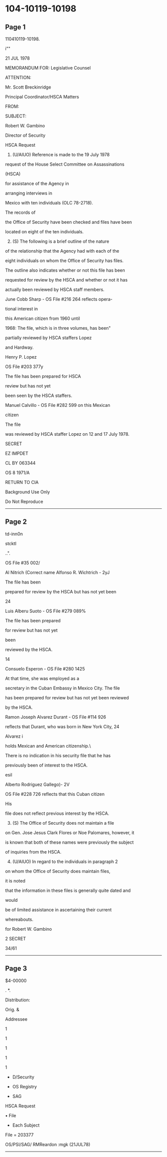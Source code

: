 # 104-10119-10198

## Page 1

110410119-10198.

i""

21 JUL 1978

MEMORANDUM FOR: Legislative Counsel

ATTENTION:

Mr. Scott Breckinridge

Principal Coordinator/HSCA Matters

FROM:

SUBJECT:

Robert W. Gambino

Director of Security

HSCA Request

1. (U/AIUO) Reference is made to the 19 July 1978

request of the House Select Committee on Assassinations

(HSCA)

for assistance of the Agency in

arranging interviews in

Mexico with ten individuals (OLC 78-2718).

The records of

the Office of Security have been checked and files have been

located on eight of the ten individuals.

2. (S) The following is a brief outline of the nature

of the relationship that the Agency had with each of the

eight individuals on whom the Office of Security has files.

The outline also indicates whether or not this file has been

requested for review by the HSCA and whether or not it has

actually been reviewed by HSCA staff members.

June Cobb Sharp - OS File #216 264 reflects opera-

tional interest in

this American citizen from 1960 until

1968: The file, which is in three volumes, has been"

partially reviewed by HSCA staffers Lopez

and Hardway.

Henry P. Lopez

OS File #203 377y

The file has been prepared for HSCA

review but has not yet

been seen by the HSCA staffers.

Manuel Calvillo - OS File #282 599 on this Mexican

citizen

The file

was reviewed by HSCA staffer Lopez on 12 and 17 July 1978.

SECRET

EZ IMPDET

CL BY 063344

OS 8 1971/A

RETURN TO CIA

Background Use Only

Do Not Reproduce

---

## Page 2

td-inn0n

stcktI

..".

OS File #35 002/

Al Nitrich (Correct name Alfonso R. Wichtrich - 2yJ

The file has been

prepared for review by the HSCA but has not yet been

24

Luis Alberu Suoto - OS File #279 089%

The file has been prepared

for review but has not yet

been

reviewed by the HSCA.

14

Consuelo Esperon - OS File #280 1425

At that time, she was employed as a

secretary in the Cuban Embassy in Mexico City. The file

has been prepared for review but has not yet been reviewed

by the HSCA.

Ramon Joseph Alvarez Durant - OS File #114 926

reflects that Durant, who was born in New York City, 24

Alvarez i

holds Mexican and American citizenship.\

There is no indication in his security file that he has

previously been of interest to the HSCA.

esil

Alberto Rodriguez Gallego)- 2V

OS File #228 726 reflects that this Cuban citizen

His

file does not reflect previous interest by the HSCA.

3. (S) The Office of Security does not maintain a file

on Gen. Jose Jesus Clark Flores or Noe Palomares, however, it

is known that both of these names were previously the subject

of inquiries from the HSCA.

4. (U/AIUO) In regard to the individuals in paragraph 2

on whom the Office of Security does maintain files,

it is noted

that the information in these files is generally quite dated and

would

be of limited assistance in ascertaining their current

whereabouts.

for Robert W. Gambino

2 SECRET

34/61

---

## Page 3

$4-00000

. *.

Distribution:

Orig. &

Addressee

1

1

1

1

1

- D/Security

- OS Registry

- SAG

HSCA Request

• File

- Each Subject

File = 203377

OS/PSI/SAG/ RMReardon :mgk (21JUL78)

---

